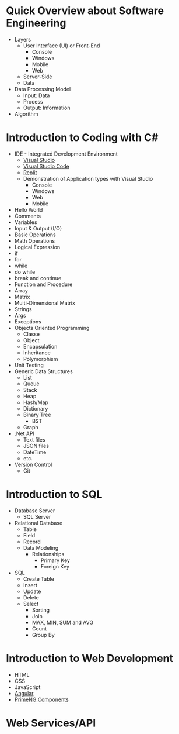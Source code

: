 # Quick Overview about Software Engineering
* Layers
  * User Interface (UI) or Front-End
    * Console
    * Windows
    * Mobile
    * Web
  * Server-Side
  * Data
* Data Processing Model
  * Input: Data
  * Process
  * Output: Information
* Algorithm

# Introduction to Coding with C#
* IDE - Integrated Development Environment
  * [Visual Studio](https://visualstudio.microsoft.com/)
  * [Visual Studio Code](https://code.visualstudio.com/)
  * [Replit](https://replit.com/)
  * Demonstration of Application types with Visual Studio
    * Console
    * Windows
    * Web
    * Mobile
* Hello World
* Comments
* Variables
* Input & Output (I/O)
* Basic Operations
* Math Operations
* Logical Expression
* if
* for
* while
* do while
* break and continue
* Function and Procedure
* Array
* Matrix
* Multi-Dimensional Matrix
* Strings
* Args
* Exceptions
* Objects Oriented Programming
  * Classe
  * Object
  * Encapsulation
  * Inheritance
  * Polymorphism
* Unit Testing
* Generic Data Structures
  * List
  * Queue
  * Stack
  * Heap
  * Hash/Map
  * Dictionary
  * Binary Tree
    * BST
  * Graph
* .Net API
  * Text files
  * JSON files
  * DateTime
  * etc.
* Version Control
  * Git
 
# Introduction to SQL
* Database Server
  * SQL Server
* Relational Database
  * Table
  * Field
  * Record
  * Data Modeling
    * Relationships
      * Primary Key
      * Foreign Key
* SQL
  * Create Table
  * Insert
  * Update
  * Delete
  * Select
    * Sorting
    * Join
    * MAX, MIN, SUM and AVG
    * Count
    * Group By

# Introduction to Web Development
* HTML
* CSS
* JavaScript
* [Angular](https://angular.io/)
* [PrimeNG Components](https://www.primefaces.org/primeng/)

# Web Services/API

